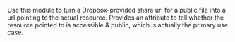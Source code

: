 Use this module to turn a Dropbox-provided share url for a public file into a url 
pointing to the actual resource. Provides an attribute to tell whether the 
resource pointed to is accessible & public, which is actually the primary use case.
